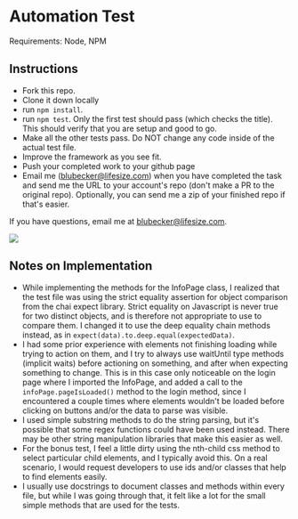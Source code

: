 # Automation Test

Requirements: Node, NPM

## Instructions

* Fork this repo.
* Clone it down locally
* run `npm install`.
* run `npm test`. Only the first test should pass (which checks the title). This should verify that you are setup and good to go.
* Make all the other tests pass. Do NOT change any code inside of the actual test file.
* Improve the framework as you see fit.
* Push your completed work to your github page
* Email me (blubecker@lifesize.com) when you have completed the task and send me the URL to your account's repo (don't make a PR to the original repo). Optionally, you can send me a zip of your finished repo if that's easier.

If you have questions, email me at blubecker@lifesize.com.

![](http://i.imgur.com/c80tSY5.gif)

## Notes on Implementation

* While implementing the methods for the InfoPage class, I realized that the test file was using the
strict equality assertion for object comparison from the chai expect library. Strict equality on Javascript
is never true for two distinct objects, and is therefore not appropriate to use to compare them.
I changed it to use the deep equality chain methods instead, as in `expect(data).to.deep.equal(expectedData)`.
* I had some prior experience with elements not finishing loading while trying to action on them, and I try to always
use waitUntil type methods (implicit waits) before actioning on something, and after when expecting something to change.
This is in this case only noticeable on the login page where I imported the InfoPage, and added a call to the
`infoPage.pageIsLoaded()` method to the login method, since I encountered a couple times where elements wouldn't be
loaded before clicking on buttons and/or the data to parse was visible.
* I used simple substring methods to do the string parsing, but it's possible that some regex functions could have been
used instead. There may be other string manipulation libraries that make this easier as well.
* For the bonus test, I feel a little dirty using the nth-child css method to select particular child elements, and I
typically avoid this. On a real scenario, I would request developers to use ids and/or classes that help to find
elements easily.
* I usually use docstrings to document classes and methods within every file, but while I was going through that, it
felt like a lot for the small simple methods that are used for the tests.